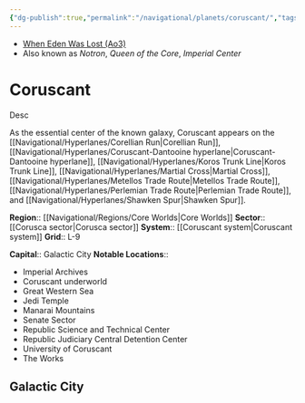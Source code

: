 ```yaml
---
{"dg-publish":true,"permalink":"/navigational/planets/coruscant/","tags":["map","resistance","planet","democracy","corellianrun","perlemian","corudant","koros","martial","metellos","spur","unfinished"]}
---
```


- [When Eden Was Lost (Ao3)](https://archiveofourown.org/works/19334440/chapters/45992584)
- Also known as *Notron*, *Queen of the Core*, *Imperial Center*
# Coruscant
Desc

As the essential center of the known galaxy, Coruscant appears on the [[Navigational/Hyperlanes/Corellian Run\|Corellian Run]], [[Navigational/Hyperlanes/Coruscant-Dantooine hyperlane\|Coruscant-Dantooine hyperlane]], [[Navigational/Hyperlanes/Koros Trunk Line\|Koros Trunk Line]], [[Navigational/Hyperlanes/Martial Cross\|Martial Cross]], [[Navigational/Hyperlanes/Metellos Trade Route\|Metellos Trade Route]], [[Navigational/Hyperlanes/Perlemian Trade Route\|Perlemian Trade Route]], and [[Navigational/Hyperlanes/Shawken Spur\|Shawken Spur]].

**Region**::  [[Navigational/Regions/Core Worlds\|Core Worlds]]
**Sector**::  [[Corusca sector\|Corusca sector]]
**System**::  [[Coruscant system\|Coruscant system]]
**Grid**::  L-9

**Capital**::  Galactic City
**Notable Locations**::
- Imperial Archives
- Coruscant underworld
- Great Western Sea
- Jedi Temple
- Manarai Mountains
- Senate Sector
- Republic Science and Technical Center
- Republic Judiciary Central Detention Center
- University of Coruscant
- The Works

## Galactic City
